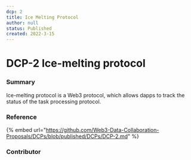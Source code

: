 ```yaml
---
dcp: 2
title: Ice Melting Protocol
author: null
status: Published
created: 2022-3-15
---
```


# DCP-2 Ice-melting protocol

### Summary

Ice-melting protocol is a Web3 protocol, which allows dapps to track the status of the task processing protocol.

### Reference

{% embed url="https://github.com/Web3-Data-Collaboration-Proposals/DCPs/blob/published/DCPs/DCP-2.md" %}

### Contributor

